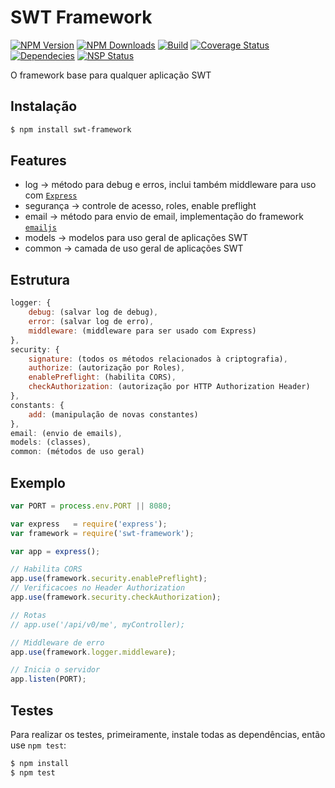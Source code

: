 # SWT Framework

  [![NPM Version][npm-image]][downloads-url]
  [![NPM Downloads][downloads-image]][downloads-url]
  [![Build][travis-image]][travis-url]
  [![Coverage Status][coveralls-image]][coveralls-url]
  [![Dependecies][david-image]][david-url]
  [![NSP Status][nsp-image]][nsp-url]

O framework base para qualquer aplicação SWT

## Instalação
```bash
$ npm install swt-framework
```
	
## Features
 - log -> método para debug e erros, inclui também middleware para uso com [`Express`](https://github.com/expressjs/express)
 - segurança -> controle de acesso, roles, enable preflight
 - email -> método para envio de email, implementação do framework [`emailjs`](https://github.com/eleith/emailjs)
 - models -> modelos para uso geral de aplicações SWT
 - common -> camada de uso geral de aplicações SWT

## Estrutura
```javascript
logger: {
    debug: (salvar log de debug),
    error: (salvar log de erro),
    middleware: (middleware para ser usado com Express)
},
security: {
    signature: (todos os métodos relacionados à criptografia),
    authorize: (autorização por Roles),
    enablePreflight: (habilita CORS),
    checkAuthorization: (autorização por HTTP Authorization Header)
},
constants: {
    add: (manipulação de novas constantes)
},
email: (envio de emails),
models: (classes),
common: (métodos de uso geral)
```

## Exemplo
```javascript
var PORT = process.env.PORT || 8080;

var express   = require('express');
var framework = require('swt-framework');

var app = express();

// Habilita CORS
app.use(framework.security.enablePreflight);
// Verificacoes no Header Authorization
app.use(framework.security.checkAuthorization);

// Rotas
// app.use('/api/v0/me', myController);

// Middleware de erro
app.use(framework.logger.middleware);

// Inicia o servidor
app.listen(PORT);
```

## Testes

  Para realizar os testes, primeiramente, instale todas as dependências, então use `npm test`:

```bash
$ npm install
$ npm test
```

[npm-image]: https://img.shields.io/npm/v/swt-framework.svg
[npm-url]: https://npmjs.org/package/swt-framework.svg
[downloads-image]: https://img.shields.io/npm/dm/swt-framework.svg.svg
[downloads-url]: https://npmjs.org/package/swt-framework
[travis-image]: https://img.shields.io/travis/nmdantas/swt-framework/master.svg
[travis-url]: https://travis-ci.org/nmdantas/swt-framework
[coveralls-image]: https://img.shields.io/coveralls/nmdantas/swt-framework/master.svg
[coveralls-url]: https://coveralls.io/github/nmdantas/swt-framework?branch=master
[david-image]: https://david-dm.org/nmdantas/swt-framework.svg
[david-url]: https://david-dm.org/nmdantas/swt-framework
[nsp-image]: https://nodesecurity.io/orgs/fabbrika/projects/7dd5b9a7-ad31-4c5b-bb12-29e3149a615a/badge
[nsp-url]: https://nodesecurity.io/orgs/fabbrika/projects/7dd5b9a7-ad31-4c5b-bb12-29e3149a615a
